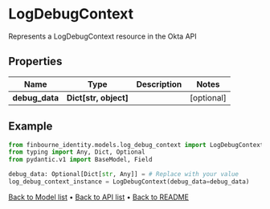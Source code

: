 # LogDebugContext

Represents a LogDebugContext resource in the Okta API
## Properties
Name | Type | Description | Notes
------------ | ------------- | ------------- | -------------
**debug_data** | **Dict[str, object]** |  | [optional] 
## Example

```python
from finbourne_identity.models.log_debug_context import LogDebugContext
from typing import Any, Dict, Optional
from pydantic.v1 import BaseModel, Field

debug_data: Optional[Dict[str, Any]] = # Replace with your value
log_debug_context_instance = LogDebugContext(debug_data=debug_data)

```

[Back to Model list](../README.md#documentation-for-models) &#8226; [Back to API list](../README.md#documentation-for-api-endpoints) &#8226; [Back to README](../README.md)

